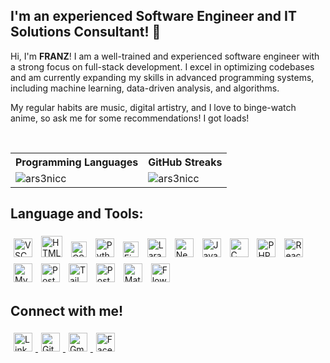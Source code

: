 ## I'm an experienced Software Engineer and IT Solutions Consultant! 👋

Hi, I'm **FRANZ**! I am a well-trained and experienced software engineer with a strong focus on full-stack development. I excel in optimizing codebases and am currently expanding my skills in advanced programming systems, including machine learning, data-driven analysis, and algorithms.

My regular habits are music, digital artistry, and I love to binge-watch anime, so ask me for some recommendations! I got loads!

<br/>

<table align="center">
    <tr>
        <th>Programming Languages</th>
        <th>GitHub Streaks</th>
    </tr>
    <tr>
        <td>
            <img align="left" src="https://github-readme-stats.vercel.app/api/top-langs?username=ars3nicc&theme=omni&show_icons=true&locale=en&layout=compact" alt="ars3nicc"/>
        </td>
        <td>
            <img align="center" src="https://github-readme-streak-stats.herokuapp.com/?user=ars3nicc&theme=omni" alt="ars3nicc" />
        </td>
    </tr>
</table>

## Language and Tools:

<p align="">
    <img src="https://code.visualstudio.com/assets/images/code-stable.png" alt="VSCode logo" width="30" style="margin: 5px;"/>
    <img src="https://upload.wikimedia.org/wikipedia/commons/thumb/6/61/HTML5_logo_and_wordmark.svg/1024px-HTML5_logo_and_wordmark.svg.png" alt="HTML logo" width="34" style="margin: 5px;"/>
    <img src="https://upload.wikimedia.org/wikipedia/commons/thumb/d/d5/CSS3_logo_and_wordmark.svg/1452px-CSS3_logo_and_wordmark.svg.png" alt="CSS logo" width="25" style="margin: 5px;"/>
    <img src="https://upload.wikimedia.org/wikipedia/commons/thumb/c/c3/Python-logo-notext.svg/1869px-Python-logo-notext.svg.png" alt="Python logo" width="30" style="margin: 5px;"/>
    <img src="https://upload.wikimedia.org/wikipedia/commons/thumb/3/33/Figma-logo.svg/1667px-Figma-logo.svg.png" alt="Figma logo" width="25" style="margin: 5px;"/>
    <img src="https://upload.wikimedia.org/wikipedia/commons/thumb/9/9a/Laravel.svg/1200px-Laravel.svg.png" alt="Laravel logo" width="30" style="margin: 5px;"/>
    <img src="https://static-00.iconduck.com/assets.00/nextjs-icon-512x512-y563b8iq.png" alt="Next.js logo" width="30" style="margin: 5px;"/>
    <img src="https://upload.wikimedia.org/wikipedia/commons/6/6a/JavaScript-logo.png" alt="JavaScript logo" width="30" style="margin: 5px;"/>
    <img src="https://upload.wikimedia.org/wikipedia/commons/1/18/C_Programming_Language.svg" alt="C logo" width="30" style="margin: 5px;"/>
    <img src="https://upload.wikimedia.org/wikipedia/commons/thumb/2/27/PHP-logo.svg/2560px-PHP-logo.svg.png" alt="PHP logo" width="30" style="margin: 5px;"/>
    <img src="https://upload.wikimedia.org/wikipedia/commons/a/a7/React-icon.svg" alt="React logo" width="30" style="margin: 5px;"/>
    <img src="https://upload.wikimedia.org/wikipedia/labs/8/8e/Mysql_logo.png" alt="MySQL logo" width="30" style="margin: 5px;"/>
    <img src="https://upload.wikimedia.org/wikipedia/commons/thumb/2/29/Postgresql_elephant.svg/993px-Postgresql_elephant.svg.png" alt="PostgreSQL logo" width="30" style="margin: 5px;"/>
    <img src="https://upload.wikimedia.org/wikipedia/commons/thumb/d/d5/Tailwind_CSS_Logo.svg/320px-Tailwind_CSS_Logo.svg.png" alt="TailwindCSS logo" width="30" style="margin: 5px;"/>
    <img src="https://seeklogo.com/images/P/postman-logo-0087CA0D15-seeklogo.com.png" alt="Postman logo" width="30" style="margin: 5px;"/>
    <img src="https://static-00.iconduck.com/assets.00/material-ui-icon-2048x1626-on580ia9.png" alt="Material-UI logo" width="30" style="margin: 5px;"/>
    <img src="https://flowbite.s3.amazonaws.com/brand/logo-dark/mark/flowbite-logo.png" alt="Flowbite logo" width="30" style="margin: 5px;"/>
</p>

## Connect with me!

<p align="">
    <a href="https://www.linkedin.com/in/franz-ronin-manrique-4b7612242/" target="_blank">
        <img src="https://upload.wikimedia.org/wikipedia/commons/thumb/8/81/LinkedIn_icon.svg/2048px-LinkedIn_icon.svg.png" alt="LinkedIn logo" width="30" style="margin: 5px;"/>
    </a>
    <a href="https://github.com/Ars3nicc" target="_blank">
        <img src="https://upload.wikimedia.org/wikipedia/commons/9/91/Octicons-mark-github.svg" alt="GitHub logo" width="30" style="margin: 5px;"/>
    </a>
    <a href="mailto:franzmanrique2121@gmail.com" target="_blank">
        <img src="https://upload.wikimedia.org/wikipedia/commons/thumb/7/7e/Gmail_icon_%282020%29.svg/2560px-Gmail_icon_%282020%29.svg.png" alt="Gmail logo" width="30" style="margin: 5px;"/>
    </a>
    <a href="https://www.facebook.com/parizz.franz/" target="_blank">
        <img src="https://upload.wikimedia.org/wikipedia/commons/5/51/Facebook_f_logo_%282019%29.svg" alt="Facebook logo" width="30" style="margin: 5px;"/>
    </a>
</p>
